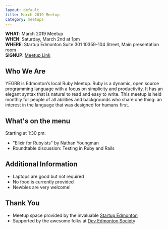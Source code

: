 ```yaml
---
layout: default
title: March 2019 Meetup
category: meetups
---
```


 **WHAT**: March 2019 Meetup  
 **WHEN**: Saturday, March 2nd at 1pm  
 **WHERE**: Startup Edmonton Suite 301 10359-104 Street, Main presentation room  
 **SIGNUP**: [Meetup Link](https://www.meetup.com/startupedmonton/events/dgjjmqyzfbdb/)

## Who We Are

YEGRB is Edmonton’s local Ruby Meetup. Ruby is a dynamic, open source programming language with a focus on simplicity and productivity. It has an elegant syntax that is natural to read and easy to write. This meetup is held monthly for people of all abilities and backgrounds who share one thing: an interest in the language that was designed for humans first.

## What's on the menu

Starting at 1:30 pm:

- "Elixir for Rubyists" by Nathan Youngman
- Roundtable discussion: Testing in Ruby and Rails

## Additional Information

- Laptops are good but not required
- No food is currently provided
- Newbies are very welcome!

## Thank You

- Meetup space provided by the invaluable [Startup Edmonton](http://www.startupedmonton.com/)
- Supported by the awesome folks at [Dev Edmonton Society](https://devedmonton.com/)
